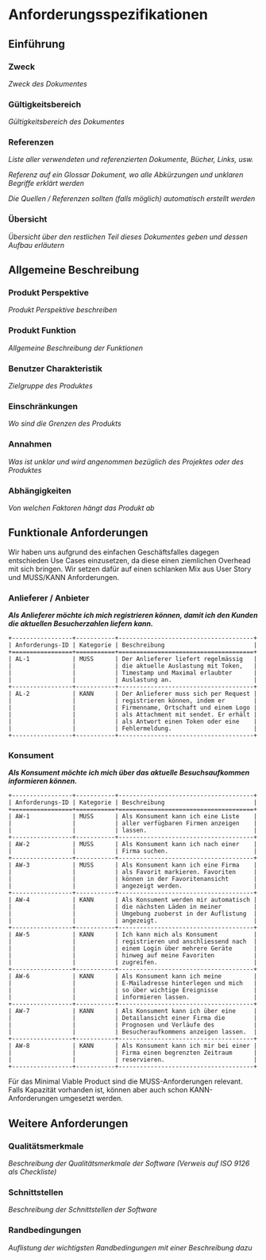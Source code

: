 # Anforderungsspezifikationen

## Einführung

### Zweck

*Zweck des Dokumentes*

### Gültigkeitsbereich

*Gültigkeitsbereich des Dokumentes*

### Referenzen

*Liste aller verwendeten und referenzierten Dokumente, Bücher, Links, usw.*

*Referenz auf ein Glossar Dokument, wo alle Abkürzungen und unklaren Begriffe erklärt werden*

*Die Quellen / Referenzen sollten (falls möglich) automatisch erstellt werden*

### Übersicht

*Übersicht über den restlichen Teil dieses Dokumentes geben und dessen Aufbau erläutern*

## Allgemeine Beschreibung

### Produkt Perspektive

*Produkt Perspektive beschreiben*

### Produkt Funktion

*Allgemeine Beschreibung der Funktionen*

### Benutzer Charakteristik

*Zielgruppe des Produktes*

### Einschränkungen

*Wo sind die Grenzen des Produkts*

### Annahmen

*Was ist unklar und wird angenommen bezüglich des Projektes oder des Produktes*

### Abhängigkeiten

*Von welchen Faktoren hängt das Produkt ab*

## Funktionale Anforderungen

Wir haben uns aufgrund des einfachen Geschäftsfalles dagegen entschieden Use Cases einzusetzen, da diese einen ziemlichen Overhead mit sich bringen. Wir setzen dafür auf einen schlanken Mix aus User Story und MUSS/KANN Anforderungen.

### Anlieferer / Anbieter

***Als Anlieferer möchte ich mich registrieren können, damit ich den Kunden die aktuellen Besucherzahlen liefern kann.***
```eval_rst
+-----------------+-----------+--------------------------------------+
| Anforderungs-ID | Kategorie | Beschreibung                         |
+=================+===========+======================================+
| AL-1            | MUSS      | Der Anlieferer liefert regelmässig   |
|                 |           | die aktuelle Auslastung mit Token,   |
|                 |           | Timestamp und Maximal erlaubter      |
|                 |           | Auslastung an.                       |
+-----------------+-----------+--------------------------------------+
| AL-2            | KANN      | Der Anlieferer muss sich per Request |
|                 |           | registrieren können, indem er        |
|                 |           | Firmenname, Ortschaft und einem Logo |
|                 |           | als Attachment mit sendet. Er erhält |
|                 |           | als Antwort einen Token oder eine    |
|                 |           | Fehlermeldung.                       |
+-----------------+-----------+--------------------------------------+
```
### Konsument

***Als Konsument möchte ich mich über das aktuelle Besuchsaufkommen informieren können.***
```eval_rst
+-----------------+-----------+--------------------------------------+
| Anforderungs-ID | Kategorie | Beschreibung                         |
+=================+===========+======================================+
| AW-1            | MUSS      | Als Konsument kann ich eine Liste    |
|                 |           | aller verfügbaren Firmen anzeigen    |
|                 |           | lassen.                              |
+-----------------+-----------+--------------------------------------+
| AW-2            | MUSS      | Als Konsument kann ich nach einer    |
|                 |           | Firma suchen.                        |
+-----------------+-----------+--------------------------------------+
| AW-3            | MUSS      | Als Konsument kann ich eine Firma    |
|                 |           | als Favorit markieren. Favoriten     |
|                 |           | können in der Favoritenansicht       |
|                 |           | angezeigt werden.                    |
+-----------------+-----------+--------------------------------------+
| AW-4            | KANN      | Als Konsument werden mir automatisch |
|                 |           | die nächsten Läden in meiner         |
|                 |           | Umgebung zuoberst in der Auflistung  |
|                 |           | angezeigt.                           |
+-----------------+-----------+--------------------------------------+
| AW-5            | KANN      | Ich kann mich als Konsument          |
|                 |           | registrieren und anschliessend nach  |
|                 |           | einem Login über mehrere Geräte      |
|                 |           | hinweg auf meine Favoriten           |
|                 |           | zugreifen.                           |
+-----------------+-----------+--------------------------------------+
| AW-6            | KANN      | Als Konsument kann ich meine         |
|                 |           | E-Mailadresse hinterlegen und mich   |
|                 |           | so über wichtige Ereignisse          |
|                 |           | informieren lassen.                  |
+-----------------+-----------+--------------------------------------+
| AW-7            | KANN      | Als Konsument kann ich über eine     |
|                 |           | Detailansicht einer Firma die        |
|                 |           | Prognosen und Verläufe des           |
|                 |           | Besucheraufkommens anzeigen lassen.  |
+-----------------+-----------+--------------------------------------+
| AW-8            | KANN      | Als Konsument kann ich mir bei einer |
|                 |           | Firma einen begrenzten Zeitraum      |
|                 |           | reservieren.                         |
+-----------------+-----------+--------------------------------------+
```
Für das Minimal Viable Product sind die MUSS-Anforderungen relevant. Falls Kapazität vorhanden ist, können aber auch schon KANN-Anforderungen umgesetzt werden.

## Weitere Anforderungen

### Qualitätsmerkmale

*Beschreibung der Qualitätsmerkmale der Software (Verweis auf ISO 9126 als Checkliste)*

### Schnittstellen

*Beschreibung der Schnittstellen der Software*

### Randbedingungen

*Auflistung der wichtigsten Randbedingungen mit einer Beschreibung dazu*
